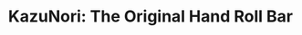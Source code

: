---
layout: place
title: "KazuNori: The Original Hand Roll Bar"
permalink: /california/santa-monica/kazunori-the-original-hand-roll-bar.html
stateAbbr: CA
stateName: California
cityName: Santa Monica
seo:
  name: "KazuNori: The Original Hand Roll Bar"
  type: Restaurant
  links: null
description: "KazuNori: The Original Hand Roll Bar serves delicious sushi in Santa Monica, California. Try fresh Japanese dishes for a great dining experience. "
place_id: ChIJN1tfUNCkwoARaYhj1p2_nac
photos:
  - name: >-
      places/ChIJN1tfUNCkwoARaYhj1p2_nac/photos/AeeoHcLuWj4ROBws1OHLk5FcL2_paxFpI12cNPsXTfLB-X28ey8TgjcELnFbVJsKpFKnHPI4hjaLAo2W2BfYJenqF-slxcUKSuZ-4J-E1qzNP7rp1c3J9Zg5_5Zt09wLZAW48IcDUcDKTgqbHA7oELFfGMq0HZPAfxEeCz0Vc07YOYFgT6wUJcDtvGUxGiASn3o43Ccn-3QoTALDszEmzBQdgvlfeQqJNJywhSvMcZGgsJFEGSPQo0r6v-WJG7mMKBY7erWB1l7TJnkCDeiUEs6J4mmDdU0C5VMZC5IwQzmrPRIX-Q
    widthPx: 939
    heightPx: 542
    authorAttributions:
      - displayName: 'KazuNori: The Original Hand Roll Bar'
        uri: https://maps.google.com/maps/contrib/115289072037194204283
        photoUri: >-
          https://lh3.googleusercontent.com/a-/ALV-UjX0nFJIOkYuLFaVfR-cbe5FtxKlgGcAHZjK-atPntjtbf8EY0U=s100-p-k-no-mo
    flagContentUri: >-
      https://www.google.com/local/imagery/report/?cb_client=maps_api_places.places_api&image_key=!1e10!2sAF1QipN41hWihTFIeJ0tY_bvmukyAVGmpN9TnTsYlj3-&hl=en-US
    googleMapsUri: >-
      https://www.google.com/maps/place//data=!3m4!1e2!3m2!1sAF1QipN41hWihTFIeJ0tY_bvmukyAVGmpN9TnTsYlj3-!2e10!4m2!3m1!1s0x80c2a4d0505f5b37:0xa79dbf9dd6638869
  - name: >-
      places/ChIJN1tfUNCkwoARaYhj1p2_nac/photos/AeeoHcI3-FrzVsQ5Tpkq9TqbJPXqacGPteGkmTliB4QavF7-_dVCrelTwEbCeN0thntmNeUu089MedGsRU77CSE1IX70hlbDU5iNkQBfjK98H2jqyxOCA3ur03msEFlKPxphu_i9W1uL14NAwKaOJeHf5GzPTp8EcHD3hsfcmMujpKWwne0Rm_DGmz5IyM31QZPT8jCRNhRie6snH0WCHZU0dZQEFeCsRu8tMiAHhFwDb14cPxVV6-r8kYqGtQjZJjdH_azu80uzXLHM52LTjOPduaTYF3aPbWbwDvBqNAT757-h4lJEWMaSsKicsw_xZ_YM7UbgTvCAcSlHyJYcGrUOVR3jyYXLUTjNC1kmqPNNldhk7nqT1gmLnPXRPSU4zVmB2IUenUBWwpGI5ZKbhEjACQTcFt8wNTmkvR7quwisVAliGrG2
    widthPx: 2594
    heightPx: 2559
    authorAttributions:
      - displayName: Rachaphon Wangtepanukhor
        uri: https://maps.google.com/maps/contrib/104019367730904399817
        photoUri: >-
          https://lh3.googleusercontent.com/a-/ALV-UjX9BDXyNJbIUOw94Llc9o10XGE5mv9wN9vjCSZjPvATeQOiYv6t=s100-p-k-no-mo
    flagContentUri: >-
      https://www.google.com/local/imagery/report/?cb_client=maps_api_places.places_api&image_key=!1e10!2sCIHM0ogKEICAgICXtZ-XogE&hl=en-US
    googleMapsUri: >-
      https://www.google.com/maps/place//data=!3m4!1e2!3m2!1sCIHM0ogKEICAgICXtZ-XogE!2e10!4m2!3m1!1s0x80c2a4d0505f5b37:0xa79dbf9dd6638869
  - name: >-
      places/ChIJN1tfUNCkwoARaYhj1p2_nac/photos/AeeoHcKBxC7GqWJNS5T1hTTGvaSok07XmxJAdiz2JFfpP1VbgCLjLpGU1YMgepyJe-zB6SndZLaLz7Eb8q6iUbsnXcRbCo7YG-cmlR4BnPBIcADsyCunoxV14aRViLTLZrZoymYwUrDg3YNReByAHc4sIWYbav0U-Pv0QrUA45B-Q32RUZqWRtkhPORzjoy6Gf4owhCShDRgSoeKgmzjXGxihWnHRfTrMd3QG0GCf_STTwz3G8DtKG93_ZSQaWDPWJxJwZDVlAHDnvQ16QAf19phooH_C63JKfzfkciLYXVq_cqwcQ
    widthPx: 992
    heightPx: 992
    authorAttributions:
      - displayName: 'KazuNori: The Original Hand Roll Bar'
        uri: https://maps.google.com/maps/contrib/115289072037194204283
        photoUri: >-
          https://lh3.googleusercontent.com/a-/ALV-UjX0nFJIOkYuLFaVfR-cbe5FtxKlgGcAHZjK-atPntjtbf8EY0U=s100-p-k-no-mo
    flagContentUri: >-
      https://www.google.com/local/imagery/report/?cb_client=maps_api_places.places_api&image_key=!1e10!2sAF1QipO8r8pu3EKqTE5cggRvBiiTLlMPQqaDIpnLaXAo&hl=en-US
    googleMapsUri: >-
      https://www.google.com/maps/place//data=!3m4!1e2!3m2!1sAF1QipO8r8pu3EKqTE5cggRvBiiTLlMPQqaDIpnLaXAo!2e10!4m2!3m1!1s0x80c2a4d0505f5b37:0xa79dbf9dd6638869
  - name: >-
      places/ChIJN1tfUNCkwoARaYhj1p2_nac/photos/AeeoHcIPK4_6eae0FkVrk6opwh6jjVdBbrJpVhmOprXyraNtm52O4onkcWtreD7N_8MCKtG0bST7iRf4mkMaSMQc9RmZx8FJs_Vn5Hyi2ooo90KXSkyQFFncppjVOe0THlYTZGuAJL0hF6krRfdrllZ-Brg4k5a3XPWCV_Y_XwuzTA6tT_gicOkNpv8e2WQIWKEkBntwmRPrXOcYxLDadVzs2m3rhS8skiPW17DNLjpHDsfuE0S_azfpafc4B1qTzNKnjvTC0OOvznFB66IVQaG-v--OC9F4fULUyoZjg3oHgURGlqY7BIyMvtShep8KjadSNHRg8HYm7FJrdCS9WApc1kJIeQJTg-1UZkcsKd6oLT68gut5Q4QouPe9tljblvBki1rTN6xqnc6Chuh8l_DIl7eGfrx8oiDfkCED0gcrVRarYdAl
    widthPx: 3024
    heightPx: 4032
    authorAttributions:
      - displayName: Jaqueline Caballero
        uri: https://maps.google.com/maps/contrib/117059902134479289005
        photoUri: >-
          https://lh3.googleusercontent.com/a-/ALV-UjUJWAxJOmEUk7uLM6Xb2XQ9uSUls-O8jSgR40FpZCm3FuJZmDc=s100-p-k-no-mo
    flagContentUri: >-
      https://www.google.com/local/imagery/report/?cb_client=maps_api_places.places_api&image_key=!1e10!2sCIHM0ogKEICAgID--NKc4wE&hl=en-US
    googleMapsUri: >-
      https://www.google.com/maps/place//data=!3m4!1e2!3m2!1sCIHM0ogKEICAgID--NKc4wE!2e10!4m2!3m1!1s0x80c2a4d0505f5b37:0xa79dbf9dd6638869
  - name: >-
      places/ChIJN1tfUNCkwoARaYhj1p2_nac/photos/AeeoHcJrLLlGq5NAIAoYjIOouNFHxUermpoBktqu6Yi__Nm05_PDBoqQpcKGzvJjVSK6H8JqYQ6T0cLKC1WRH8-GkAgKKW4wEdMUQ5jbTutFXRgbiIXo0qau3Ht-ePBOXakWpY5QxTcVOQJ2P8MIrxYO2_SPpb-tiLM51eh7g5SfXjWHN-FG-Pzg3EC6t6OX8ZyyErFCVIwBcLQM1BkwMmH2j4Zau3JKxCDCsWKNm3IEtEWINiQ6g5PBOF1ZmBhSWAlHitqe6nhDEB3njZBCLft8Q8H0lCU3sjU_eKEQlrldxnr3SzvXMjH-hyx5V_EBGwkdufr-iWv5NBOwYHsUyhQ2U9MkxpoWpr63RlpEgUT00fFf6Thvmk2m2h2LLTKZrET576pGlTYnd6Tohssja5v1RCQbPV4XoDWh1ka5S7A4SfzyQpfR
    widthPx: 4032
    heightPx: 3024
    authorAttributions:
      - displayName: Talia Yohai
        uri: https://maps.google.com/maps/contrib/115439979118659293847
        photoUri: >-
          https://lh3.googleusercontent.com/a-/ALV-UjXLqFwXwbt9MoYYOngK0PUvKl4s5xrxWmbJ3hBwHrjMqlBhfAdm=s100-p-k-no-mo
    flagContentUri: >-
      https://www.google.com/local/imagery/report/?cb_client=maps_api_places.places_api&image_key=!1e10!2sCIHM0ogKEICAgIDXwNL3hgE&hl=en-US
    googleMapsUri: >-
      https://www.google.com/maps/place//data=!3m4!1e2!3m2!1sCIHM0ogKEICAgIDXwNL3hgE!2e10!4m2!3m1!1s0x80c2a4d0505f5b37:0xa79dbf9dd6638869
  - name: >-
      places/ChIJN1tfUNCkwoARaYhj1p2_nac/photos/AeeoHcKb_6pM-COFKhp9AsWeml3NjA4q_2fMNOWXT4tch-r014U7OwfpzzP1Z6UdbVX5YFYiXCuJTYr94WyCujnlheL0SZb9V8lMUJ6YHks0jV0NPEq1S9NUB6p_pWur6J9mOxyqen7V7FAV2i606A86Wrusz1yFaXPZBejZF8ieJD3aAkjPskBGYIlz8fmWLQs1RQctvVjLk0Vc3636w6lC9jt_VLo0FJE0PI5iaNS1eM78GzwK48AOS4yyU1WrsU_JORVds2f-D4TUM9QiIWLxdAF-GPL6HGVFh0_2xZ9S-FNxDZrSYeH1pGgPKNQXR8gUl7xrr5Sn3xeqJvR0y4yi8vqjsHgwEqM-0l8e_BpQHBbZlcVmU6uaAw4goWjB4c5RXZAaasJWqJMb0COedniCvj5IpOX-xbqCOsqr-erYc6HNWQ
    widthPx: 4032
    heightPx: 3024
    authorAttributions:
      - displayName: Ben
        uri: https://maps.google.com/maps/contrib/102693161511023665250
        photoUri: >-
          https://lh3.googleusercontent.com/a-/ALV-UjWox7pORkvnGu7_t58dMii53oVXSv5uswHtV4S8QDIvxv-_g0cb=s100-p-k-no-mo
    flagContentUri: >-
      https://www.google.com/local/imagery/report/?cb_client=maps_api_places.places_api&image_key=!1e10!2sCIHM0ogKEICAgIDJ68uVfA&hl=en-US
    googleMapsUri: >-
      https://www.google.com/maps/place//data=!3m4!1e2!3m2!1sCIHM0ogKEICAgIDJ68uVfA!2e10!4m2!3m1!1s0x80c2a4d0505f5b37:0xa79dbf9dd6638869
  - name: >-
      places/ChIJN1tfUNCkwoARaYhj1p2_nac/photos/AeeoHcLXM3aCH1eRP_ONxihNZtay8PLxecvNG9GwexhGmGLtvmH46-Fb3MAYK67YZF2Jk0je9v8k3C_PofWgsyj3eXgNOcJNl6Joy-hEpuMtXcpJ0o9IVnNSxx3QutlcBUgrIXIQbvN0VR9D244a_xOKJVvU_wmvwRsi8kp0Z5Rwnx5_NYGnMD4clcmzKBVZjvS0UOqUa-TatTnVwQ3WqXkWGOs_A8TxbaaOakOPGTWKmJCBMblnS86GzbIO8o3r6A1EG_4olT_XpnQ5BmwUYW9t9T82QPEg4rFVLfeN51KTxdD4T9t6wIcpFXN_edKEgNstZ2DQ9FiuN9JcLnEBL-5fV-ytelmhEBmeLmOvhOYwmiz9SwhL1aQ_GybDHjKNv2hSCnT_0gGAWt8CikBEGjliGXE9EZZJ8Whw1f-RneGkzT50V-0
    widthPx: 2508
    heightPx: 2508
    authorAttributions:
      - displayName: Jason Nockels
        uri: https://maps.google.com/maps/contrib/112479978894454820982
        photoUri: >-
          https://lh3.googleusercontent.com/a-/ALV-UjXsYb4j3fDgOJiyD9xlIWzyg1R8__JXexAx7XOnMWxxEiu99cCk=s100-p-k-no-mo
    flagContentUri: >-
      https://www.google.com/local/imagery/report/?cb_client=maps_api_places.places_api&image_key=!1e10!2sCIHM0ogKEICAgIDBi8WS3AE&hl=en-US
    googleMapsUri: >-
      https://www.google.com/maps/place//data=!3m4!1e2!3m2!1sCIHM0ogKEICAgIDBi8WS3AE!2e10!4m2!3m1!1s0x80c2a4d0505f5b37:0xa79dbf9dd6638869
  - name: >-
      places/ChIJN1tfUNCkwoARaYhj1p2_nac/photos/AeeoHcLkOa9LDYwasFGviq7YPyR2uTKnDcg51pZuyqkahims7e3QZ4ic54SGd4NhaLmpY-By0BKswP6VD06XgJsc5iWRQvDReMRvSm_uKrQJEN6uotBc0Q3LlU8QWO-kd5X0RyQAeB16zOH2ax7HkdgelXVHd9tNzKj9_ZMQHfjmf3lsHKj44jgz_0eMQMAI2IzBDj8uRJg_dFiqHqRDfjWzie9IDJrqgRMbFmCRHQI6LabZxeTt8Zb7M-x8bDrJo1CIJJpW_Zav-_fXxmEa35RJQ_I4ar8tyrh0UqSCWWznlTYylXledkiMpPLvpVoK4w8mrNuZE-rggtAKecTxEQ7meQ8ao32OCuV62S7R1dLTAhoNS6I-1db0W_Awth0e2dpP30Sp0M0g4NKVhgMOeKfBDPKPS2shnR6EsYWGpA9F5VufgQ
    widthPx: 4032
    heightPx: 3024
    authorAttributions:
      - displayName: Olga Tymshan
        uri: https://maps.google.com/maps/contrib/106618598751735326034
        photoUri: >-
          https://lh3.googleusercontent.com/a-/ALV-UjWZwfTj4tXipe8Hrky_MvgfZ1KO7N9E78BmKWY2KHg2fdus06YN=s100-p-k-no-mo
    flagContentUri: >-
      https://www.google.com/local/imagery/report/?cb_client=maps_api_places.places_api&image_key=!1e10!2sCIHM0ogKEICAgICh0sDNXQ&hl=en-US
    googleMapsUri: >-
      https://www.google.com/maps/place//data=!3m4!1e2!3m2!1sCIHM0ogKEICAgICh0sDNXQ!2e10!4m2!3m1!1s0x80c2a4d0505f5b37:0xa79dbf9dd6638869
  - name: >-
      places/ChIJN1tfUNCkwoARaYhj1p2_nac/photos/AeeoHcLf-XTUZnKZewDcH6vi6k6XlLYibZqtfECBS1NaGXVIh7zbkT3oq8a1qoYbRr0JJf2rj0FxEDGyNJgVWF6ueCFSCaiSjMXCqVXXSzvHSM6L3aVpHlNERfV30u_CTzzqUBlJYFk98vOvzlAhmbf4JFxGVKACDeUqWUHsaNf6TQ9g6G_QmwE0cYzbkzM2ihjfBvYekgtD0U4tt2aVDPRlTwlIrkZi3fr8mR2K5NfQcprMcTODOc1GJYdHjoA3xv6QFsRXtPPkBBPE5Gga3fYB3aaIO29561pLx03mqJhS2ZZwVt6isFHxrb0cquFSbDpHs2KWdH7ybLgVaQUWOJEQpmJnWAj1cPsS1QBxce2hmb7YtX-ZgSYUwmSlCZ2E6WPk5Qig8cwUEQ3uq1qXOEE4Wvp3gugg5OsODzIH9ikhUPiMugOe
    widthPx: 3792
    heightPx: 3024
    authorAttributions:
      - displayName: Jack Moran
        uri: https://maps.google.com/maps/contrib/109882085565899012943
        photoUri: >-
          https://lh3.googleusercontent.com/a-/ALV-UjWkTAYx3CUq3b_RvnuEV_bF52s_84JsNsGRllt3njP72NTW99c=s100-p-k-no-mo
    flagContentUri: >-
      https://www.google.com/local/imagery/report/?cb_client=maps_api_places.places_api&image_key=!1e10!2sCIHM0ogKEICAgIC-hOqL7wE&hl=en-US
    googleMapsUri: >-
      https://www.google.com/maps/place//data=!3m4!1e2!3m2!1sCIHM0ogKEICAgIC-hOqL7wE!2e10!4m2!3m1!1s0x80c2a4d0505f5b37:0xa79dbf9dd6638869
  - name: >-
      places/ChIJN1tfUNCkwoARaYhj1p2_nac/photos/AeeoHcL0musmJnPO-ICbPmz4bL4xvO4bFVd9KmZileyslRU0fuU63r9DWy9QP_P71hKvE6NJrq_-SpfR0_PtkSFsiajl9_A7Jw8OJHaCFzoAS-R52dRmp1Cm4ldMjReHRyY2yjrc6wVCBrYI_X1O_hqi0MPlf5O21QBqmnwZyBGDR9LC-khbkqhmZl49ySh_ZuWuLH533y1Dm1O1-iwQ3lyHV2wD5W6MG9ZRxfKSb-hYNJ5UOEUB_Rpb9UNh6rseQ5uccntPo0P4fqSKxuDYrz6GNpi2s6AG7_qzjGiEHXXZ8f0tiT924p6VGHUpN8qikqlMcp3DCnxrBW3eq_aKdl-4HTjwQeOowPNhpa8SsAaIAVWU_L0bXcXtTT3NxGFMZ9wXB1x_yikNdghh-bjZoHDQs4AHm5S47QL2PviAPTKsYnYqmw
    widthPx: 3472
    heightPx: 4624
    authorAttributions:
      - displayName: Konstantin Burov (aectann)
        uri: https://maps.google.com/maps/contrib/100107766797848468445
        photoUri: >-
          https://lh3.googleusercontent.com/a-/ALV-UjUIRPYe2gX9cswiicrU5c-ICUqr0tGk0_uY1sOsqNSuW7SqJLzIzA=s100-p-k-no-mo
    flagContentUri: >-
      https://www.google.com/local/imagery/report/?cb_client=maps_api_places.places_api&image_key=!1e10!2sCIHM0ogKEICAgIDL_oegBw&hl=en-US
    googleMapsUri: >-
      https://www.google.com/maps/place//data=!3m4!1e2!3m2!1sCIHM0ogKEICAgIDL_oegBw!2e10!4m2!3m1!1s0x80c2a4d0505f5b37:0xa79dbf9dd6638869
address: 120 Broadway Suite 104, Santa Monica, CA 90401, USA
street: 120 Broadway Suite 104
city: Santa Monica
state: CA
zip: '90401'
country: USA
neighborhood: null
latitude: '34.013157'
longitude: '-118.495576'
accessibility_options:
  wheelchairAccessibleEntrance: true
  wheelchairAccessibleRestroom: true
  wheelchairAccessibleSeating: true
business_status: OPERATIONAL
name: 'KazuNori: The Original Hand Roll Bar'
google_maps_links:
  directionsUri: >-
    https://www.google.com/maps/dir//''/data=!4m7!4m6!1m1!4e2!1m2!1m1!1s0x80c2a4d0505f5b37:0xa79dbf9dd6638869!3e0
  placeUri: https://maps.google.com/?cid=12078020460305156201
  writeAReviewUri: >-
    https://www.google.com/maps/place//data=!4m3!3m2!1s0x80c2a4d0505f5b37:0xa79dbf9dd6638869!12e1
  reviewsUri: >-
    https://www.google.com/maps/place//data=!4m4!3m3!1s0x80c2a4d0505f5b37:0xa79dbf9dd6638869!9m1!1b1
  photosUri: >-
    https://www.google.com/maps/place//data=!4m3!3m2!1s0x80c2a4d0505f5b37:0xa79dbf9dd6638869!10e5
primary_type: Sushi Restaurant
opening_hours:
  regular: null
  current: null
secondary_opening_hours:
  regular:
    weekdayDescriptions: null
    type: null
  current:
    weekdayDescriptions: null
    type: null
phone: null
price_level: null
price_range: null
rating: null
rating_count: 0
website: null
reviews: null
parking_options: null
payment_options: null
allow_dogs: null
curbside_pickup: null
delivery: null
dine_in: null
good_for_children: null
good_for_groups: null
good_for_sports: null
live_music: null
menu_for_children: null
outdoor_seating: null
reservable: null
restroom: null
serves_beer: null
serves_breakfast: null
serves_brunch: null
serves_cocktails: null
serves_coffee: null
serves_dinner: null
serves_dessert: null
serves_lunch: null
serves_vegetarian_food: null
serves_wine: null
takeout: null
update_category: essentials
summary: null

---